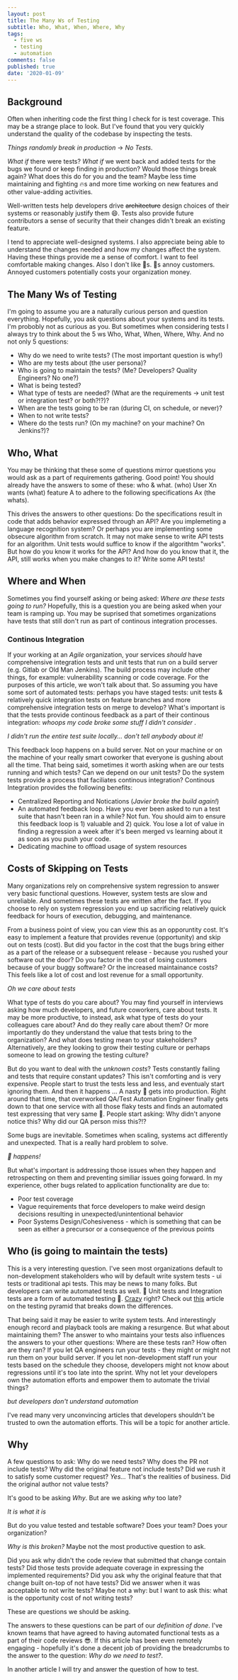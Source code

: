 ```yaml
---
layout: post
title: The Many Ws of Testing
subtitle: Who, What, When, Where, Why
tags:
  - five ws
  - testing
  - automation
comments: false
published: true
date: '2020-01-09'
---
```


## Background

Often when inheriting code the first thing I check for is test coverage. This may be a strange place to look. But I've found that you very quickly understand the quality of the codebase by inspecting the tests. 

_Things randomly break in production_ -> _No Tests_. 

_What if_ there were tests? _What if_ we went back and added tests for the bugs we found or keep finding in production? Would those things break again? What does this do for you and the team? Maybe less time maintaining and fighting 🔥s and more time working on new features and other value-adding activities.

Well-written tests help developers drive ~~architecture~~ design choices of their systems or reasonably justify them 😄. Tests also provide future contributors a sense of security that their changes didn't break an existing feature. 

I tend to appreciate well-designed systems. I also appreciate being able to understand the changes needed and how my changes affect the system. Having these things provide me a sense of comfort. I want to feel comfortable making changes. Also I don't like 🐛s. 🐛s annoy customers. Annoyed customers potentially costs your organization money.

## The Many Ws of Testing

I'm going to assume you are a naturally curious person and question everything. Hopefully, you ask questions about your systems and its tests. I'm probobly not as curious as you. But sometimes when considering tests I always try to think about the 5 ws Who, What, When, Where, Why. And no not only 5 questions:

* Why do we need to write tests? (The most important question is why!)
* Who are my tests about (the user persona)?
* Who is going to maintain the tests? (Me? Developers? Quality Engineers? No one?)
* What is being tested?
* What type of tests are needed? (What are the requirements -> unit test or integration test? or both?!?)?
* When are the tests going to be ran (during CI, on schedule, or never)?
* When to not write tests?
* Where do the tests run?  (On my machine? on your machine? On Jenkins?)?
 
## Who, What
You may be thinking that these some of questions mirror questions you would ask as a part of requirements gathering. Good point! You should already have the answers to some of these: who & what. (who) User Xn wants (what) feature A to adhere to the following specifications Ax (the whats). 

This drives the answers to other questions: Do the specifications result in code that adds behavior expressed through an API? Are you implemeting a language recognition system? Or perhaps you are implementing some obsecure algorithm from scratch. It may not make sense to write API tests for an algorithm. Unit tests would suffice to know if the algorithtm "works". But how do you know it works for the API? And how do you know that it, the API, still works when you make changes to it? Write some API tests! 

## Where and When
Sometimes you find yourself asking or being asked: _Where are these tests going to run?_ Hopefully, this is a question you are being asked when your team is ramping up. You may be suprised that sometimes organizations have tests that still don't run as part of continous integration processes.

### Continous Integration
If your working at an _Agile_ organization, your services _should_ have comprehensive integration tests and unit tests that run on a build server (e.g. Gitlab or Old Man Jenkins). The build process may include other things, for example: vulnerability scanning or code coverage. For the purposes of this article, we won't talk about that. So assuming you have some sort of automated tests: perhaps you have staged tests: unit tests & relatively quick integration tests on feature branches and more comprehensive integration tests on merge to develop? What's important is that the tests provide continous feedback as a part of their continous integration: _whoops my code broke some stuff I didn't consider_ .

_I didn't run the entire test suite locally... don't tell anybody about it!_

This feedback loop happens on a build server. Not on your machine or on the machine of your really smart coworker that everyone is gushing about all the time. That being said, sometimes it worth asking when are our tests running and which tests? Can we depend on our unit tests? Do the system tests provide a process that faciliates continous integration? Continous Integration provides the following benefits:

* Centralized Reporting and Notications (_Javier broke the build again!_)
* An automated feedback loop. Have you ever been asked to run a test suite that hasn't been ran in a while? Not fun. You should aim to ensure this feedback loop is 1) valuable and 2) quick. You lose a lot of value in finding a regression a week after it's been merged vs learning about it as soon as you push your code. 
* Dedicating machine to offload usage of system resources 

## Costs of Skipping on Tests
Many organizations rely on comprehensive system regression to answer very basic functional questions. However, system tests are slow and unreliable. And sometimes these tests are written after the fact. If you choose to rely on system regression you end up sacrificing relatively quick feedback for hours of execution, debugging, and maintenance. 

From a business point of view, you can view this as an opporuntity cost. It's easy to implement a feature that provides revenue (opportunity) and skip out on tests (cost). But did you factor in the cost that the bugs bring either as a part of the release or a subsequent release - because you rushed your software out the door?  Do you factor in the cost of losing customers because of your buggy software? Or the increased maintainance costs? This feels like a lot of cost and lost revenue for a small opportunity.

_Oh we care about tests_

What type of tests do you care about? You may find yourself in interviews asking how much developers, and future coworkers, care about tests. It may be more productive, to instead, ask what type of tests do your colleagues care about? And do they really care about them?  Or more importantly do they understand the value that tests bring to the organization? And what does testing mean to your stakeholders? Alternatively, are they looking to grow their testing culture or perhaps someone to lead on growing the testing culture?

But do you want to deal with the _unknown costs_? Tests constantly failing and tests that require constant updates? This isn't comforting and is very expensive. People start to trust the tests less  and less, and eventualy start ignoring them. And then it happens ... A nasty 🐛 gets into production. Right around that time, that overworked QA/Test Automation Engineer finally gets down to that one service with all those flaky tests and finds an automated test expressing that very same 🐛. People start asking: Why didn't anyone notice this? Why did our QA person miss this?!? 

Some bugs are inevitable. Sometimes when scaling, systems act differently and unexpected. That is a really hard problem to solve. 

_💩 happens!_

But what's important is addressing those issues when they happen and retrospecting on them and preventing similiar issues going forward. In my experience, other bugs related to application functionality are due to: 

* Poor test coverage
* Vague requirements that force developers to make weird design decisions resulting in unexpected/unintentional behavior
* Poor Systems Design/Cohesiveness - which is something that can be seen as either a precursor or a consequence of the previous points

## Who (is going to maintain the tests)

This is a very interesting question. I've seen most organizations default to non-development stakeholders who will by default write system tests - ui tests or traditional api tests. This may be news to many folks. But developers can write automated tests as well. 🤯 Unit tests and Integration tests are a form of automated testing 🤯. [Crazy](https://giphy.com/explore/mind-blown) right? Check out [this](https://nycjv321.github.io/2020-01-07-testing-pyramid-services-pt1/) article on the testing pyramid that breaks down the differences. 

That being said it may be easier to write system tests. And interestingly enough record and playback tools are making a resurgence. But what about maintaining them? The answer to who maintains your tests also influences the answers to your other questions: Where are these tests ran? How often are they ran? If you let QA engineers run your tests - they might or might not run them on your build server. If you let non-development staff run your tests based on the schedule they choose, developers might not know about regressions until it's too late into the sprint. Why not let your developers own the automation efforts and empower them to automate the trivial things? 

_but developers don't understand automation_ 

I've read many very unconvincing articles that developers shouldn't be trusted to own the automation efforts. This will be a topic for another article. 


## Why

A few questions to ask:
Why do we need tests?
Why does the PR not include tests?
Why did the original feature not include tests? Did we rush it to satisfy some customer request? _Yes..._ That's the realities of business. Did the original author not value tests? 

It's good to be asking _Why_. But are we asking _why_ too late? 

_It is what it is_ 

But do you value tested and testable software? Does your team? Does your organization?

_Why is this broken?_ Maybe not the most productive question to ask.

Did you ask why didn't the code review that submitted that change contain tests? Did those tests provide adequate coverage in expressing the implemented requirements? Did you ask why the original feature that that change built on-top of not have tests? Did we answer when it was acceptable to not write tests? Maybe not a why: but I want to ask this: what is the opportunity cost of not writing tests? 

These are questions we should be asking. 

The answers to these questions can be part of our _definition of done_. I've known teams that have agreed to having automated functional tests as a part of their code reviews 😎. If this article has been even remotely engaging - hopefully it's done a decent job of providing the breadcrumbs to the answer to the question: _Why do we need to test?_. 

In another article I will try and answer the question of how to test.
